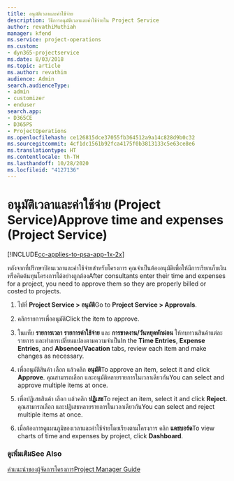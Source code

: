 ```yaml
---
title: อนุมัติเวลาและค่าใช้จ่าย
description: วิธีการอนุมัติเวลาและค่าใช้จ่ายใน Project Service
author: revathiMuthiah
manager: kfend
ms.service: project-operations
ms.custom:
- dyn365-projectservice
ms.date: 8/03/2018
ms.topic: article
ms.author: revathim
audience: Admin
search.audienceType:
- admin
- customizer
- enduser
search.app:
- D365CE
- D365PS
- ProjectOperations
ms.openlocfilehash: ce126815dce37055fb364512a9a14c828d9b0c32
ms.sourcegitcommit: 4cf1dc1561b92fca4175f0b3813133c5e63ce8e6
ms.translationtype: HT
ms.contentlocale: th-TH
ms.lasthandoff: 10/28/2020
ms.locfileid: "4127136"
---
```

# <a name="approve-time-and-expenses-project-service"></a><span data-ttu-id="85006-103">อนุมัติเวลาและค่าใช้จ่าย (Project Service)</span><span class="sxs-lookup"><span data-stu-id="85006-103">Approve time and expenses (Project Service)</span></span>

[!INCLUDE[cc-applies-to-psa-app-1x-2x](../includes/cc-applies-to-psa-app-1x-2x.md)]

<span data-ttu-id="85006-104">หลังจากที่ปรึกษาป้อนเวลาและค่าใช้จ่ายสำหรับโครงการ คุณจำเป็นต้องอนุมัติเพื่อให้มีการเรียกเก็บเงิน หรือคิดต้นทุนโครงการได้อย่างถูกต้อง</span><span class="sxs-lookup"><span data-stu-id="85006-104">After consultants enter their time and expenses for a project, you need to approve them so they are properly billed or costed to projects.</span></span>  
  
1.  <span data-ttu-id="85006-105">ไปที่ **Project Service > อนุมัติ**</span><span class="sxs-lookup"><span data-stu-id="85006-105">Go to **Project Service > Approvals**.</span></span>  
  
2.  <span data-ttu-id="85006-106">คลิกรายการเพื่ออนุมัติ</span><span class="sxs-lookup"><span data-stu-id="85006-106">Click the item to approve.</span></span>  
  
3.  <span data-ttu-id="85006-107">ในแท็บ **รายการเวลา** **รายการค่าใช้จ่าย** และ **การขาดงาน/วันหยุดพักผ่อน** ให้ทบทวนสินค้าแต่ละรายการ และทำการเปลี่ยนแปลงตามความจำเป็น</span><span class="sxs-lookup"><span data-stu-id="85006-107">In the **Time Entries**, **Expense Entries**, and **Absence/Vacation** tabs, review each item and make changes as necessary.</span></span>  
  
4.  <span data-ttu-id="85006-108">เพื่ออนุมัติสินค้า เลือก แล้วคลิก **อนุมัติ**</span><span class="sxs-lookup"><span data-stu-id="85006-108">To approve an item, select it and click **Approve**.</span></span> <span data-ttu-id="85006-109">คุณสามารถเลือก และอนุมัติหลายรายการในเวลาเดียวกัน</span><span class="sxs-lookup"><span data-stu-id="85006-109">You can select and approve multiple items at once.</span></span>  
  
5.  <span data-ttu-id="85006-110">เพื่อปฏิเสธสินค้า เลือก แล้วคลิก **ปฏิเสธ**</span><span class="sxs-lookup"><span data-stu-id="85006-110">To reject an item, select it and click **Reject**.</span></span> <span data-ttu-id="85006-111">คุณสามารถเลือก และปฏิเสธหลายรายการในเวลาเดียวกัน</span><span class="sxs-lookup"><span data-stu-id="85006-111">You can select and reject multiple items at once.</span></span>  
  
6.  <span data-ttu-id="85006-112">เมื่อต้องการดูแผนภูมิของเวลาและค่าใช้จ่ายโดยเรียงตามโครงการ คลิก **แดชบอร์ด**</span><span class="sxs-lookup"><span data-stu-id="85006-112">To view charts of time and expenses by project, click **Dashboard**.</span></span>  
  
### <a name="see-also"></a><span data-ttu-id="85006-113">ดูเพิ่มเติม</span><span class="sxs-lookup"><span data-stu-id="85006-113">See Also</span></span>  
 [<span data-ttu-id="85006-114">คำแนะนำของผู้จัดการโครงการ</span><span class="sxs-lookup"><span data-stu-id="85006-114">Project Manager Guide</span></span>](../psa/project-manager-guide.md)
